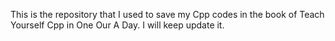This is the repository that I used to save my Cpp codes in the book of Teach Yourself Cpp in One Our A Day. 
I will keep update it.